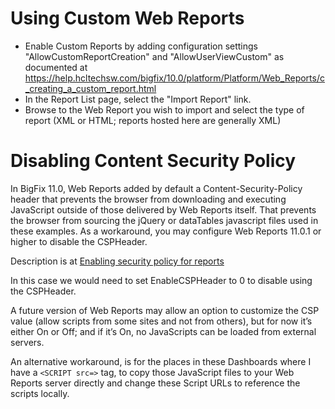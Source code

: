 # Using Custom Web Reports

* Enable Custom Reports by adding configuration settings "AllowCustomReportCreation" and "AllowUserViewCustom" as documented at https://help.hcltechsw.com/bigfix/10.0/platform/Platform/Web_Reports/c_creating_a_custom_report.html
* In the Report List page, select the "Import Report" link.
* Browse to the Web Report you wish to import and select the type of report (XML or HTML; reports hosted here are generally XML)

# Disabling Content Security Policy
In BigFix 11.0, Web Reports added by default a Content-Security-Policy header that prevents the browser from downloading and executing JavaScript outside of those delivered by Web Reports itself.  That prevents the browser from sourcing the jQuery or dataTables javascript files used in these examples.
As a workaround, you may configure Web Reports 11.0.1 or higher to disable the CSPHeader.

Description is at [Enabling security policy for reports](https://help.hcl-software.com/bigfix/11.0/platform/Platform/Web_Reports/c_enabling_sec_policy.html)

In this case we would need to set EnableCSPHeader to 0 to disable using the CSPHeader.

A future version of Web Reports may allow an option to customize the CSP value (allow scripts from some sites and not from others), but for now it’s either On or Off; and if it’s On, no JavaScripts can be loaded from external servers.

An alternative workaround, is for the places in these Dashboards where I have a `<SCRIPT src=>` tag, to copy those JavaScript files to your Web Reports server directly and change these Script URLs to reference the scripts locally.


